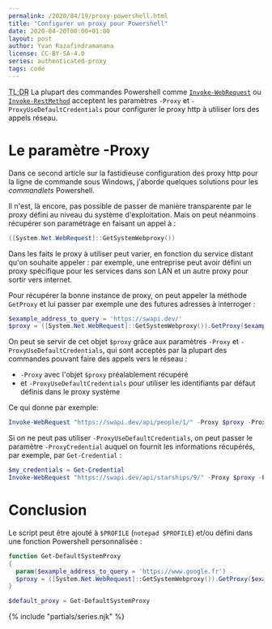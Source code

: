 ```yaml
---
permalink: /2020/04/19/proxy-powershell.html
title: "Configurer un proxy pour Powershell"
date: 2020-04-20T00:00+01:00
layout: post
author: Yvan Razafindramanana
license: CC-BY-SA-4.0
series: authenticated-proxy
tags: code
---
```


<acronym title="En résumé... (Too long; Didn't Read)">TL;DR</acronym>
La plupart des commandes Powershell comme <a href="https://docs.microsoft.com/en-us/powershell/module/microsoft.powershell.utility/invoke-webrequest">`Invoke-WebRequest`</a> ou <a href="https://docs.microsoft.com/en-us/powershell/module/microsoft.powershell.utility/invoke-restmethod">`Invoke-RestMethod`</a> acceptent les paramètres `-Proxy` et `-ProxyUseDefaultCredentials` pour configurer le proxy http à utiliser lors des appels réseau.

<!--more-->

# Le paramètre -Proxy

Dans ce second article sur la fastidieuse configuration des proxy http  pour la ligne de commande sous Windows, j'aborde quelques solutions pour les _commandlets_ Powershell.

Il n'est, là encore, pas possible de passer de manière transparente par le proxy défini au niveau du système d'exploitation. Mais on peut néanmoins récupérer son paramétrage en faisant un appel à&nbsp;:

```powershell
([System.Net.WebRequest]::GetSystemWebproxy())
```

Dans les faits le proxy à utiliser peut varier, en fonction du service distant qu'on souhaite appeler&nbsp;: par exemple, une entreprise peut avoir défini un proxy spécifique pour les services dans son LAN et un autre proxy pour sortir vers internet.

Pour récupérer la bonne instance de proxy, on peut appeler la méthode `GetProxy` et lui passer par exemple une des futures adresses à interroger&nbsp;:

```powershell
$example_address_to_query = 'https://swapi.dev/'
$proxy = ([System.Net.WebRequest]::GetSystemWebproxy()).GetProxy($example_address_to_query)
```

On peut se servir de cet objet `$proxy` grâce aux paramètres `-Proxy` et `-ProxyUseDefaultCredentials`, qui sont acceptés par la plupart des commandes pouvant faire des appels vers le réseau&nbsp;:
- `-Proxy` avec l'objet `$proxy` préalablement récupéré
- et `-ProxyUseDefaultCredentials` pour utiliser les identifiants par défaut définis dans le proxy système

Ce qui donne par exemple:

```powershell
Invoke-WebRequest "https://swapi.dev/api/people/1/" -Proxy $proxy -ProxyUseDefaultCredentials
```

Si on ne peut pas utiliser `-ProxyUseDefaultCredentials`, on peut passer le paramètre `-ProxyCredential` auquel on fournit les informations récupérés, par exemple, par `Get-Credential`&nbsp;:

```powershell
$my_credentials = Get-Credential
Invoke-WebRequest "https://swapi.dev/api/starships/9/" -Proxy $proxy -ProxyCredential $my_credentials
```

# Conclusion

Le script peut être ajouté à `$PROFILE` (`notepad $PROFILE`) et/ou défini dans
une fonction Powershell personnalisée&nbsp;:

```powershell
function Get-DefaultSystemProxy
{
  param($example_address_to_query = 'https://www.google.fr')
  $proxy = ([System.Net.WebRequest]::GetSystemWebproxy()).GetProxy($example_address_to_query)
}

$default_proxy = Get-DefaultSystemProxy
```

{% include "partials/series.njk" %}
